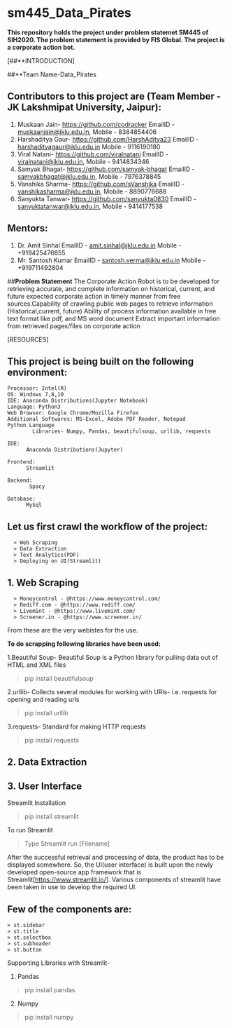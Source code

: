 # sm445_Data_Pirates
**This repository holds the project under problem statemet SM445 of SIH2020. The problem statement is provided by FIS Global. The project is a corporate action bot.**

[##**INTRODUCTION]

##**Team Name-Data_Pirates



## Contributors to this project are (Team Member - JK Lakshmipat University, Jaipur):
   1. Muskaan Jain- https://github.com/codracker
      EmailID - muskaanjain@jklu.edu.in, Mobile - 8384854406
   2. Harshaditya Gaur- https://github.com/HarshAditya23
      EmailID - harshadityagaur@jklu.edu.in Mobile - 9116190180
   3. Viral Natani- https://github.com/viralnatani
      EmailID - viralnatani@jklu.edu.in, Mobile - 9414834346
   4. Samyak Bhagat- https://github.com/samyak-bhagat
      EmailID - samyakbhagat@jklu.edu.in, Mobile - 7976378845
   5. Vanshika Sharma- https://github.com/sVanshika
      EmailID - vanshikasharma@jklu.edu.in, Mobile - 8890776688
   6. Sanyukta Tanwar- https://github.com/sanyukta0830
      EmailID - sanyuktatanwar@jklu.edu.in, Mobile - 9414177538

## Mentors:
   1. Dr. Amit Sinhal 
      EmailID - amit.sinhal@jklu.edu.in
      Mobile - +919425476655
   2. Mr. Santosh Kumar 
      EmailID - santosh.verma@jklu.edu.in
      Mobile - +919711492804

##**Problem Statement**
The Corporate Action Robot is to be developed for retrieving accurate, and complete information on historical, current, and future expected corporate action in timely manner from free sources.Capability of crawling public web pages to retrieve information (Historical,current, future)
Ability of process information available in free text format like pdf, and MS word document 
Extract important information from retrieved pages/files on corporate action



[RESOURCES]



## **This project is being built on the following environment:**
    Processor: Intel(R)
    OS: Windows 7,8,10
    IDE: Anaconda Distributions(Jupyter Notebook)
    Language: Python3
    Web Browser: Google Chrome/Mozilla Firefox
    Additional Softwares: MS-Excel, Adobe PDF Reader, Notepad
    Python Language
            Libraries- Numpy, Pandas, beautifulsoup, urllib, requests

    IDE:
          Anaconda Distributions(Jupyter)     

    Frontend:
          Streamlit

    Backend:
           Spacy
 
    Database:
          MySql





## **Let us first crawl the workflow of the project:**
      > Web Scraping
      > Data Extraction
      > Text Analytics(PDF)
      > Deploying on UI(Streamlit)
     
     
     
  
## **1. Web Scraping**
      > Moneycontrol - @https://www.moneycontrol.com/
      > Rediff.com - @https://www.rediff.com/
      > Livemint - @https://www.livemint.com/
      > Screener.in - @https://www.screener.in/
      
   From these are the very webistes for the use.
   
**To do scrapping following libraries have been used:**

1.Beautiful Soup- Beautiful Soup is a Python library for pulling data out of HTML and XML files
   >pip install beautifulsoup
   
2.urllib- Collects several modules for working with URls- i.e. requests for opening and reading urls
   >pip install urllib

3.requests- Standard for making HTTP requests
  >pip install requests


## **2. Data Extraction**


## **3. User Interface** 

Streamlit Installation
>pip install streamlit

To run Streamlit
>Type Streamlit run [Filename]


After the successful retrieval and processing of data, the product has to be displayed somewhere. So, the UI(user interface) is built upon the newly developed open-source app framework that is Streamlit[https://www.streamlit.io/]. Various components of streamlit have been taken in use to develop the required UI.

## **Few of the components are:**
    > st.sidebar
    > st.title
    > st.selectbox
    > st.subheader
    > st.button
      
    
 Supporting Libraries with Streamlit-
 
 1. Pandas
 >pip install pandas
 
 2. Numpy
 >pip install numpy
